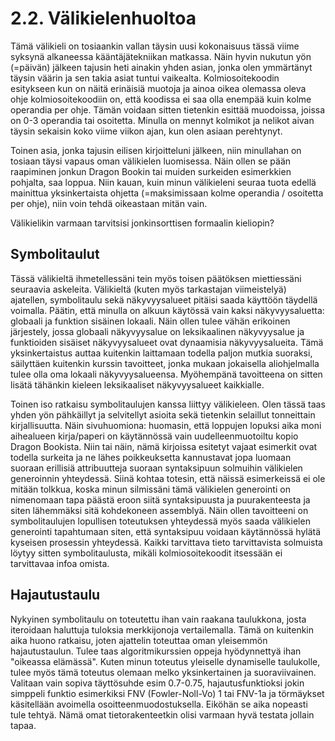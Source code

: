 # 2.2. Välikielenhuoltoa


Tämä välikieli on tosiaankin vallan täysin uusi kokonaisuus tässä viime syksynä alkaneessa
kääntäjätekniikan matkassa. Näin hyvin nukutun yön (=päivän) jälkeen tajusin heti ainakin
yhden asian, jonka olen ymmärtänyt täysin väärin ja sen takia asiat tuntui vaikealta.
Kolmiosoitekoodin esitykseen kun on näitä erinäisiä muotoja ja ainoa oikea olemassa oleva
ohje kolmiosoitekoodiin on, että koodissa ei saa olla enempää kuin kolme operandia per
ohje. Tämän voidaan sitten tietenkin esittää muodoissa, joissa on 0-3 operandia tai
osoitetta. Minulla on mennyt kolmikot ja nelikot aivan täysin sekaisin koko viime viikon
ajan, kun olen asiaan perehtynyt. 

Toinen asia, jonka tajusin eilisen kirjoitteluni jälkeen, niin minullahan on tosiaan 
täysi vapaus oman välikielen luomisessa. Näin ollen se pään raapiminen jonkun Dragon
Bookin tai muiden surkeiden esimerkkien pohjalta, saa loppua. Niin kauan, kuin minun
välikieleni seuraa tuota edellä mainittua yksinkertaista ohjetta (=maksimissaan kolme
operandia / osoitetta per ohje), niin voin tehdä oikeastaan mitän vain.

Välikielikin varmaan tarvitsisi jonkinsorttisen formaalin kieliopin?


## Symbolitaulut

Tässä välikieltä ihmetellessäni tein myös toisen päätöksen miettiessäni seuraavia
askeleita. Välikieltä (kuten myös tarkastajan viimeistelyä) ajatellen, symbolitaulu
sekä näkyvyysalueet pitäisi saada käyttöön täydellä voimalla. Päätin, että minulla
on alkuun käytössä vain kaksi näkyvyysaluetta: globaali ja funktion sisäinen lokaali.
Näin ollen tulee vähän erikoinen järjestely, jossa globaali näkyvyysalue on leksikaalinen
näkyvyysalue ja funktioiden sisäiset näkyvyysalueet ovat dynaamisia näkyvyysalueita.
Tämä yksinkertaistus auttaa kuitenkin laittamaan todella paljon mutkia suoraksi,
säilyttäen kuitenkin kurssin tavoitteet, jonka mukaan jokaisella aliohjelmalla tulee
olla oma lokaali näkyvyysalueensa. Myöhempänä tavoitteena on sitten lisätä tähänkin
kieleen leksikaaliset näkyvyysalueet kaikkialle.

Toinen iso ratkaisu symbolitaulujen kanssa liittyy välikieleen. Olen tässä taas yhden
yön pähkäillyt ja selvitellyt asioita sekä tietenkin selaillut tonneittain kirjallisuutta.
Näin sivuhuomiona: huomasin, että loppujen lopuksi aika moni aihealueen kirja/paperi 
on käytännössä vain uudelleenmuotoiltu kopio Dragon Bookista. Niin tai näin, nämä
kirjoissa esitetyt vajaat esimerkit ovat todella surkeita ja ne lähes poikkeuksetta
kannustavat jopa luomaan suoraan erillisiä attribuutteja suoraan syntaksipuun solmuihin
välikielen generoinnin yhteydessä. Siinä kohtaa totesin, että näissä esimerkeissä
ei ole mitään tolkkua, koska minun silmissäni tämä välikielen generointi on nimenomaan
tapa päästä eroon siitä syntaksipuusta ja puurakenteesta ja siten lähemmäksi sitä
kohdekoneen assemblyä. Näin ollen tavoitteeni on symbolitaulujen lopullisen toteutuksen
yhteydessä myös saada välikielen generointi tapahtumaan siten, että syntaksipuu voidaan
käytännössä hylätä kyseisen prosessin yhteydessä. Kaikki tarvittava tieto tarvittavista
solmuista löytyy sitten symbolitaulusta, mikäli kolmiosoitekoodit itsessään ei 
tarvittavaa infoa omista.


## Hajautustaulu 

Nykyinen symbolitaulu on toteutettu ihan vain raakana taulukkona, josta iteroidaan
haluttuja tuloksia merkkijonoja vertailemalla. Tämä on kuitenkin aika huono ratkaisu,
joten ajattelin toteuttaa oman yleisemmön hajautustaulun. Tulee taas algoritmikurssien
oppeja hyödynnettyä ihan "oikeassa elämässä". Kuten minun toteutus yleiselle dynamiselle
taulukolle, tulee myös tämä toteutus olemaan melko yksinkertainen ja suoraviivainen.
Valitaan vain sopiva täyttösuhde esim 0.7-0.75, hajautusfunktioksi jokin simppeli 
funktio esimerkiksi FNV (Fowler-Noll-Vo) 1 tai FNV-1a ja törmäykset käsitellään 
avoimella osoitteenmuodostuksella. Eiköhän se aika nopeasti tule tehtyä. Nämä omat
tietorakenteetkin olisi varmaan hyvä testata jollain tapaa.
